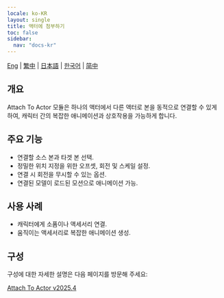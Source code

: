 ```yaml
---
locale: ko-KR
layout: single
title: 액터에 첨부하기
toc: false
sidebar:
  nav: "docs-kr"
---
```

[Eng](/dancexr/features/attach_to_actor) | [繁中](/tw/dancexr/features/attach_to_actor) | [日本語](/jp/dancexr/features/attach_to_actor) | [한국어](/kr/dancexr/features/attach_to_actor) | [简中](/zh/dancexr/features/attach_to_actor)

## 개요
Attach To Actor 모듈은 하나의 액터에서 다른 액터로 본을 동적으로 연결할 수 있게 하여, 캐릭터 간의 복잡한 애니메이션과 상호작용을 가능하게 합니다.

## 주요 기능
- 연결할 소스 본과 타겟 본 선택.
- 정밀한 위치 지정을 위한 오프셋, 회전 및 스케일 설정.
- 연결 시 회전을 무시할 수 있는 옵션.
- 연결된 모델이 로드된 모션으로 애니메이션 가능.

## 사용 사례
- 캐릭터에게 소품이나 액세서리 연결.
- 움직이는 액세서리로 복잡한 애니메이션 생성.

## 구성

구성에 대한 자세한 설명은 다음 페이지를 방문해 주세요:

[Attach To Actor v2025.4](/dancexr/menu/2025.4/actor/attach_to_actor)